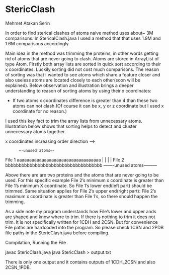 # StericClash

Mehmet Atakan Serin

In order to find sterical clashes of atoms naive method uses about~ 3M comparisons.
In StericalClash.java I used a method that that uses 1.9M and 1.6M comparisons accordingly.

Main idea in the method was trimming the proteins, in other words
getting rid of atoms that are never going to clash.
Atoms are stored in ArrayList of type Atom.
Firstly both array lists are sorted in quick sort according to their x coordinates. Luckily sorting did not cost much comparisons. The reason of sorting was that I wanted to see atoms which share a feature closer and also useless atoms are located closely to each other(soon will be explained). Below observation and illustration brings a deeper understanding to reason of sorting atoms by using their x coordinates:

- If two atoms x coordinates difference is greater than 4 than these two atoms can not clash.(Of course it can be x, y or z coordinate but I used x coordinate for no reason.)

I used this key fact to trim the array lists from unnecessary atoms. Illustration below shows that sorting helps to detect and cluster unnecessary atoms together.



x coordinates increasing order direction —>  	

	      —-unused atoms—-
File 1	aaaaaaaaaaaaaaaaaaaaaaaaaaaaaaaaaa
			                  |		 |
		                  	|		 |
File 2			bbbbbbbbbbbbbbbbbbbbbbbbbbbbbbbbbbbb
					                    ——-unused atoms———



Above there are are two proteins and the atoms that are never going to be used. For this specific example File 2’s minimum x coordinate is greater than File 1’s minimum X coordinate. So File 1’s lower end(left part) should be trimmed. Same situation applies for File 2’s upper end(right part): File 2’s maximum x coordinate is greater than File 1’s, so there should happen the trimming.

As a side note my program understands how File’s lower and upper ands are shaped and know where to trim. If there is nothing to trim it does not trim. It is not specifically written for 1CDH and 2CSN. But for convenience File paths are hardcoded into the program. So please check 1CSN and 2PDB file paths in the StericClash.java before compiling.

Compilation, Running the File

javac StericClash.java
java StericClash > output.txt

There is only one output and it contains outputs of 1CDH_2CSN and also 2CSN_1PDB.
